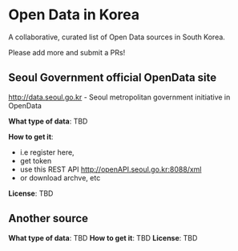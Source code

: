 Open Data in Korea
===============

A collaborative, curated list of Open Data sources in South Korea.

Please add more and submit a PRs!



## Seoul Government official OpenData site 
http://data.seoul.go.kr - Seoul metropolitan government initiative in OpenData

**What type of data**: TBD

**How to get it**: 
 - i.e register here, 
 - get token
 - use this REST API http://openAPI.seoul.go.kr:8088/xml
 - or download archve, etc

**License**: TBD


## Another source
**What type of data**: TBD
**How to get it**: TBD
**License**: TBD

